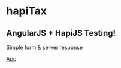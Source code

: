 hapiTax
=======


AngularJS + HapiJS Testing!
--------------------------


Simple form & server response


[App](http://hapitax.herokuapp.com/)
